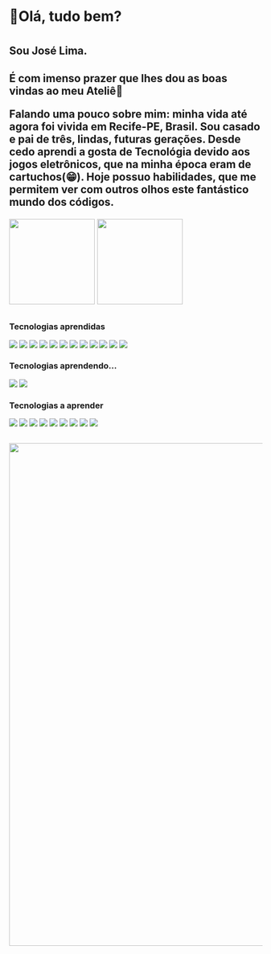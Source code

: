  <h1>🗽Olá, tudo bem?<h1> <h2>Sou José Lima.<h2>
 <p>É com imenso prazer que lhes dou as boas vindas ao meu Ateliê🤖</p>
   <p>Falando uma pouco sobre mim: minha vida até agora foi vivida em Recife-PE, Brasil. Sou casado e pai de três, lindas, futuras gerações. Desde cedo aprendi a gosta de Tecnológia devido aos jogos eletrônicos, que na minha época eram de cartuchos(😁). Hoje possuo habilidades, que me permitem ver com outros olhos este fantástico mundo dos códigos.</p>
 
 <div>
  <img src="https://github-readme-stats.vercel.app/api?username=claudius281930&show_icons=true&theme=radical" height=170px</> 
  <img src="https://github-readme-stats.vercel.app/api/top-langs/?username=claudius281930&layout=compact" height=170px</> 
 </div>

 ##
 
 <div>
  <h3>Tecnologias aprendidas</h3>
  <img src="https://img.shields.io/badge/JavaScript-100000?style=for-the-badge&logo=javascript&logoColor=F7DF1E" />
  <img src="https://img.shields.io/badge/CSS-100000?style=for-the-badge&logo=css3&logoColor=0561a5" />
  <img src="https://img.shields.io/badge/HTML5-100000?style=for-the-badge&logo=html5&logoColor=white" />
  <img src="https://img.shields.io/badge/Sequelize-100000?style=for-the-badge&logo=Sequelize&logoColor=white" />
  <img src="https://img.shields.io/badge/MySQL-100000?style=for-the-badge&logo=mysql&logoColor=white" />
  <img src="https://img.shields.io/badge/Node-100000?style=for-the-badge&logo=nodedotjs&logoColor=white" />
  <img src="https://img.shields.io/badge/React-100000?style=for-the-badge&logo=react&logoColor=61DAFB" />
  <img src="https://img.shields.io/badge/Express-100000?style=for-the-badge&logo=express&logoColor=white" /> 
  <img src="https://img.shields.io/badge/Postman-100000?style=for-the-badge&logo=Postman&logoColor=white" />
  <img src="https://img.shields.io/badge/Xampp-100000?style=for-the-badge&logo=xampp&logoColor=white" />
  <img src= "https://img.shields.io/badge/Workbench-100000?style=for-the-badge&logo=workbench&logoColor=white" />
  <img src="https://img.shields.io/badge/Bootstrap-100000?style=for-the-badge&logo=bootstrap&logoColor=white" />
  
  <h3>Tecnologias aprendendo...</h3>
  <img src="https://img.shields.io/badge/TypeScript-100000?style=for-the-badge&logo=typescript&logoColor=white" />
  <img src="https://img.shields.io/badge/Nest-100000?style=for-the-badge&logo=nest&logoColor=white" />
    
 <h3>Tecnologias a aprender</h3>
 <img src="https://img.shields.io/badge/Vue.js-100000?style=for-the-badge&logo=vue.js&logoColor=white" />
 <img src="https://img.shields.io/badge/Jest-100000?style=for-the-badge&logo=jest&logoColor=white" />
 <img src="https://img.shields.io/badge/Rust-100000?style=for-the-badge&logo=rust&logoColor=white" />
 <img src="https://img.shields.io/badge/Deno-100000?style=for-the-badge&logo=deno&logoColor=white" />
 <img src="https://img.shields.io/badge/Bun-100000?style=for-the-badge&logo=bun&logoColor=white" />
 <img src="https://img.shields.io/badge/D3-100000?style=for-the-badge&logo=d3&logoColor=white" />
 <img src="https://img.shields.io/badge/Lodash-100000?style=for-the-badge&logo=lodash&logoColor=white" />
 <img src="https://img.shields.io/badge/Algolia-100000?style=for-the-badge&logo=algolia&logoColor=white" />
 <img src="https://img.shields.io/badge/Tailwind-100000?style=for-the-badge&logo=tailwind-css&logoColor=white" />
 </div>
 
 ##
<div>
<img src="https://github-profile-summary-cards.vercel.app/api/cards/profile-details?username=claudius281930&theme=vue" width=1000px/>
</div>
